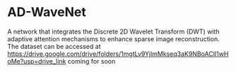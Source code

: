 # AD-WaveNet
A network that integrates the Discrete 2D Wavelet Transform (DWT) with adaptive attention mechanisms to enhance sparse image reconstruction.
 The dataset can be accessed at https://drive.google.com/drive/folders/1mgtLv9YjlmMkseq3aK9NBoAClI1wHoMe?usp=drive_link
coming for soon
